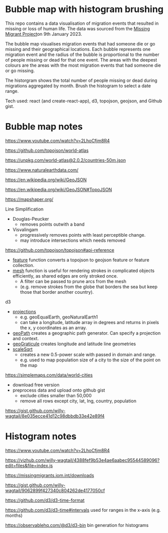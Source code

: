 # Bubble map with histogram brushing

This repo contains a data visualisation of migration events that resulted in missing or loss of human life. The data was sourced from the [Missing Migrant Project](https://missingmigrants.iom.int)on 9th January 2023.

The bubble map visualises migration events that had someone die or go missing and their geographical locations. Each bubble represents one migration event and the radius of the bubble is proportional to the number of people missing or dead for that one event. The areas with the deepest colours are the areas with the most migration events that had someone die or go missing.

The historgram shows the total number of people missing or dead during migrations aggregated by month. Brush the histogram to select a date range.

Tech used: react (and create-react-app), d3, topojson, geojson, and Github gist.

# Bubble map notes

https://www.youtube.com/watch?v=2LhoCfjm8R4

https://github.com/topojson/world-atlas

https://unpkg.com/world-atlas@2.0.2/countries-50m.json

https://www.naturalearthdata.com/

https://en.wikipedia.org/wiki/GeoJSON

https://en.wikipedia.org/wiki/GeoJSON#TopoJSON

https://mapshaper.org/

Line Simplification

- Douglas-Peucker
  - removes points outwith a band
- Visvalingam
  - progressively removes points with least perceptible change.
  - may introduce intersections which needs removed

https://github.com/topojson/topojson#api-reference

- [feature](https://github.com/topojson/topojson-client/blob/master/README.md#feature) function converts a topojson to geojson feature or feature collection.
- [mesh](https://github.com/topojson/topojson-client/blob/master/README.md#mesh) function is useful for rendering strokes in complicated objects efficiently, as shared edges are only stroked once.
  - A filter can be passed to prune arcs from the mesh
  - (e.g. remove strokes from the globe that borders the sea but keep those that border another country).

d3

- [projections](https://github.com/d3/d3-geo/blob/v3.1.0/README.md#projections)
  - e.g. geoEqualEarth, geoNaturalEarth1
  - can take a longitude, latitude array in degrees and returns in pixels the x, y coordinates as an array.
- [geoPath](https://github.com/d3/d3-geo/blob/v3.1.0/README.md#geoPath) creates a geographic path generator. Can specify a projection and context.
- [geoGraticule](https://github.com/d3/d3-geo/blob/v3.1.0/README.md#geoGraticule) creates longitude and latitude line geometries
- [scaleSqrt](https://github.com/d3/d3-scale/blob/v4.0.2/README.md#scaleSqrt)
  - creates a new 0.5-power scale with passed in domain and range.
  - e.g. used to map population size of a city to the size of the point on the map

https://simplemaps.com/data/world-cities

- download free version
- preprocess data and upload onto github gist
  - exclude cities smaller than 50,000
  - remove all rows except city, lat, lng, country, population

https://gist.github.com/willy-wagtail/8e035ecce41d12c98dbbdb33e42e89f4

# Histogram notes

https://www.youtube.com/watch?v=2LhoCfjm8R4

https://vizhub.com/willy-wagtail/4388fef9b53e4ae6aabec95544589096?edit=files&file=index.js

https://missingmigrants.iom.int/downloads

https://gist.github.com/willy-wagtail/9062899f427340c804262de4177050cf

https://github.com/d3/d3-time-format

https://github.com/d3/d3-time#intervals used for ranges in the x-axis (e.g. months)

https://observablehq.com/@d3/d3-bin bin generation for histograms
